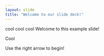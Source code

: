 ```yaml
---
layout: slide
title: "Welcome to our slide deck!"
---
```

cool cool cool
Welcome to this example slide!

Cool

Use the right arrow to begin!
